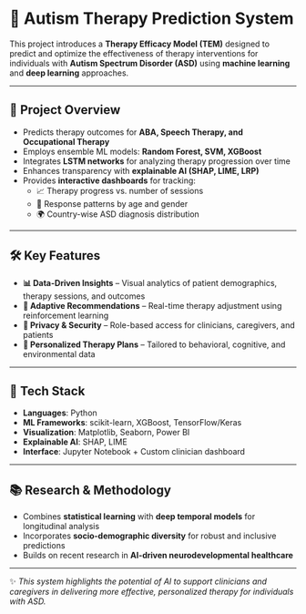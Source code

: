 # 🧠 Autism Therapy Prediction System  

This project introduces a **Therapy Efficacy Model (TEM)** designed to predict and optimize the effectiveness of therapy interventions for individuals with **Autism Spectrum Disorder (ASD)** using **machine learning** and **deep learning** approaches.  

---

## 🚀 Project Overview  

- Predicts therapy outcomes for **ABA, Speech Therapy, and Occupational Therapy**  
- Employs ensemble ML models: **Random Forest, SVM, XGBoost**  
- Integrates **LSTM networks** for analyzing therapy progression over time  
- Enhances transparency with **explainable AI (SHAP, LIME, LRP)**  
- Provides **interactive dashboards** for tracking:  
  - 📈 Therapy progress vs. number of sessions  
  - 👥 Response patterns by age and gender  
  - 🌍 Country-wise ASD diagnosis distribution  

---

## 🛠️ Key Features  

- **📊 Data-Driven Insights** – Visual analytics of patient demographics, therapy sessions, and outcomes  
- **🔄 Adaptive Recommendations** – Real-time therapy adjustment using reinforcement learning  
- **🔐 Privacy & Security** – Role-based access for clinicians, caregivers, and patients  
- **🧩 Personalized Therapy Plans** – Tailored to behavioral, cognitive, and environmental data  

---

## 🧰 Tech Stack  

- **Languages**: Python  
- **ML Frameworks**: scikit-learn, XGBoost, TensorFlow/Keras  
- **Visualization**: Matplotlib, Seaborn, Power BI  
- **Explainable AI**: SHAP, LIME  
- **Interface**: Jupyter Notebook + Custom clinician dashboard  

---

## 📚 Research & Methodology  

- Combines **statistical learning** with **deep temporal models** for longitudinal analysis  
- Incorporates **socio-demographic diversity** for robust and inclusive predictions  
- Builds on recent research in **AI-driven neurodevelopmental healthcare**  

---


✨ *This system highlights the potential of AI to support clinicians and caregivers in delivering more effective, personalized therapy for individuals with ASD.*  
